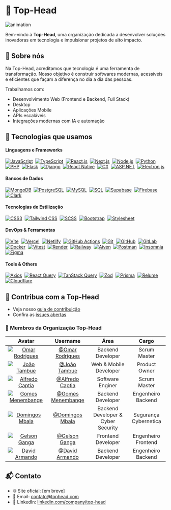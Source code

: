# 🎯 Top-Head

<img src="https://user-images.githubusercontent.com/59142372/235149067-eff90953-4669-43ab-a986-3a6c4d845f0b.gif" alt="animation" />

Bem-vindo à **Top-Head**, uma organização dedicada a desenvolver soluções inovadoras em tecnologia e impulsionar projetos de alto impacto.

## 🚀 Sobre nós

Na Top-Head, acreditamos que tecnologia é uma ferramenta de transformação. Nosso objetivo é construir softwares modernas, acessíveis e eficientes que façam a diferença no dia a dia das pessoas.

Trabalhamos com:

- Desenvolvimento Web (Frontend e Backend, Full Stack)
- Desktop
- Aplicações Mobile
- APIs escaláveis
- Integrações modernas com IA e automação

## 🧠 Tecnologias que usamos

#### **Linguagens e Frameworks**

[![JavaScript](https://img.shields.io/badge/JavaScript-%23F7DF1E.svg?logo=javascript\&logoColor=black)](#) 
[![TypeScript](https://img.shields.io/badge/TypeScript-%23007ACC.svg?logo=typescript\&logoColor=white)](#) 
[![React.js](https://img.shields.io/badge/React.js-%2361DAFB.svg?logo=react\&logoColor=black)](#) 
[![Next.js](https://img.shields.io/badge/Next.js-%23000000.svg?logo=next.js\&logoColor=white)](#) 
[![Node.js](https://img.shields.io/badge/Node.js-%23339933.svg?logo=nodedotjs\&logoColor=white)](#) 
[![Python](https://img.shields.io/badge/Python-%233776AB.svg?logo=python\&logoColor=white)](#) 
[![PHP](https://img.shields.io/badge/PHP-%23777BB4.svg?logo=php\&logoColor=white)](#) 
[![Flask](https://img.shields.io/badge/Flask-%23000.svg?logo=flask\&logoColor=white)](#) 
[![Django](https://img.shields.io/badge/Django-%23092E20.svg?logo=django\&logoColor=white)](#) 
[![React Native](https://img.shields.io/badge/React_Native-%2361DAFB.svg?logo=react\&logoColor=black)](#) 
[![C#](https://img.shields.io/badge/C%23-%23239120.svg?logo=c-sharp\&logoColor=white)](#) 
[![ASP.NET](https://img.shields.io/badge/ASP.NET-%230078D7.svg?logo=dotnet\&logoColor=white)](#) 
[![Electron.js](https://img.shields.io/badge/Electron.js-%2320232a.svg?logo=electron\&logoColor=white)](#) 


#### **Bancos de Dados**

[![MongoDB](https://img.shields.io/badge/MongoDB-%2347A248.svg?logo=mongodb\&logoColor=white)](#) 
[![PostgreSQL](https://img.shields.io/badge/PostgreSQL-%23336791.svg?logo=postgresql\&logoColor=white)](#) 
[![MySQL](https://img.shields.io/badge/MySQL-%234479A1.svg?logo=mysql\&logoColor=white)](#) 
[![SQL](https://img.shields.io/badge/SQL-%230074C1.svg?logo=sqlite\&logoColor=white)](#) 
[![Supabase](https://img.shields.io/badge/Supabase-%2300E39F.svg?logo=supabase\&logoColor=white)](#) 
[![Firebase](https://img.shields.io/badge/Firebase-%23039BE5.svg?logo=firebase\&logoColor=white)](#) 
[![Clark](https://img.shields.io/badge/Clark-%23000000.svg?logo=data\&logoColor=white)](#) 

#### **Tecnologias de Estilização**

[![CSS3](https://img.shields.io/badge/CSS3-%231572B6.svg?logo=css3\&logoColor=white)](#) 
[![Tailwind CSS](https://img.shields.io/badge/Tailwind_CSS-%2306B6D4.svg?logo=tailwindcss\&logoColor=white)](#) 
[![SCSS](https://img.shields.io/badge/SCSS-%23CC6699.svg?logo=sass\&logoColor=white)](#) 
[![Bootstrap](https://img.shields.io/badge/Bootstrap-%237952B3.svg?logo=bootstrap\&logoColor=white)](#) 
[![Stylesheet](https://img.shields.io/badge/Stylesheet-%23000000.svg?logo=stylelint\&logoColor=white)](#)

#### **DevOps & Ferramentas**

[![Vite](https://img.shields.io/badge/Vite-%23646CFF.svg?logo=vite\&logoColor=white)](#) 
[![Vercel](https://img.shields.io/badge/Vercel-%23000000.svg?logo=vercel\&logoColor=white)](#) 
[![Netlify](https://img.shields.io/badge/Netlify-%2300C7B7.svg?logo=netlify\&logoColor=white)](#) 
[![GitHub Actions](https://img.shields.io/badge/GitHub_Actions-%232671E5.svg?logo=githubactions\&logoColor=white)](#) 
[![Git](https://img.shields.io/badge/Git-%23F05033.svg?logo=git\&logoColor=white)](#) 
[![GitHub](https://img.shields.io/badge/GitHub-%23181717.svg?logo=github\&logoColor=white)](#) 
[![GitLab](https://img.shields.io/badge/GitLab-%23FC6D26.svg?logo=gitlab\&logoColor=white)](#) 
[![Docker](https://img.shields.io/badge/Docker-%230db7ed.svg?logo=docker\&logoColor=white)](#) 
[![Vitest](https://img.shields.io/badge/Vitest-%23252525.svg?logo=vitest\&logoColor=yellow)](#) 
[![Render](https://img.shields.io/badge/Render-%2300C7B7.svg?logo=render\&logoColor=white)](#) 
[![Railway](https://img.shields.io/badge/Railway-%230B0D0E.svg?logo=railway\&logoColor=white)](#) 
[![Aiven](https://img.shields.io/badge/Aiven-%23EF3AAB.svg?logo=aiven\&logoColor=white)](#) 
[![Postman](https://img.shields.io/badge/Postman-%23FF6C37.svg?logo=postman\&logoColor=white)](#) 
[![Insomnia](https://img.shields.io/badge/Insomnia-%233841D9.svg?logo=insomnia\&logoColor=white)](#) 
[![Figma](https://img.shields.io/badge/Figma-%23F24E1E.svg?logo=figma\&logoColor=white)](#)

#### **Tools & Others**

[![Axios](https://img.shields.io/badge/Axios-%230072C6.svg?logo=axios\&logoColor=white)](#) 
[![React Query](https://img.shields.io/badge/React_Query-%23FF4154.svg?logo=reactquery\&logoColor=white)](#) 
[![TanStack Query](https://img.shields.io/badge/TanStack_Query-%23FF4154.svg?logo=reactquery\&logoColor=white)](#) 
[![Zod](https://img.shields.io/badge/Zod-%23000000.svg?logo=zod\&logoColor=white)](#) 
[![Prisma](https://img.shields.io/badge/Prisma-%23004B50.svg?logo=prisma\&logoColor=white)](#) 
[![Relume](https://img.shields.io/badge/Relume-%23111111.svg?logo=data\&logoColor=white)](#) 
[![Cloudflare](https://img.shields.io/badge/Cloudflare-%23F38020.svg?logo=cloudflare\&logoColor=white)](#) 

## 🤝 Contribua com a Top-Head

- Veja nosso [guia de contribuição](https://github.com/Top-Head/CONTRIBUTING.md)
- Confira as [issues abertas](https://github.com/Top-Head/issues)

### 👥 Membros da Organização Top‑Head

|                                                  Avatar                                                  |                        Username                        |                Área                |           Cargo           |
| :------------------------------------------------------------------------------------------------------: | :----------------------------------------------------: | :--------------------------------: | :-----------------------: |
|      [![Omar Rodrigues](https://github.com/omariscode.png?size=100)](https://github.com/omariscode)      |    [@Omar Rodrigues](https://github.com/omariscode)    |        Backend Developer       |            Scrum Master         |
|       [![João Tambue](https://github.com/joao-tambue.png?size=100)](https://github.com/joao-tambue)      |     [@João Tambue](https://github.com/joao-tambue)     |       Web & Mobile Developer       |            Product Owner            |
| [![Alfredo Captia](https://github.com/Alfredo-capitia.png?size=100)](https://github.com/Alfredo-capitia) |  [@Alfredo Captia](https://github.com/Alfredo-capitia) |         Software Enginer|   Scrum Master    |
| [![Gomes Menembange](https://github.com/GomesMenembage.png?size=100)](https://github.com/GomesMenembage) | [@Gomes Menembange](https://github.com/GomesMenembage) |          Backend Developer         |     Engenheiro Backend    |
| [![Domingos Mbala](https://github.com/Black-machine09.png?size=100)](https://github.com/Black-machine09) |  [@Domingos Mbala](https://github.com/Black-machine09) | Backend Developer & Cyber Security | Segurança Cybernetica |
| [![Gelson Ganga](https://github.com/gelsonganga1.png?size=100)](https://github.com/gelsonganga1) |  [@Gelson Ganga](https://github.com/gelsonganga1) | Frontend Developer | Engenheiro Frontend |
| [![David Armando](https://github.com/DavidArmando123.png?size=100)](https://github.com/gelsonganga1) |  [@David Armando](https://github.com/DavidArmando123) | Backend Developer | Engenheiro Backend |


## 📬 Contato

- 🌐 Site oficial: [em breve]
- 📧 Email: contato@tophead.com
- 💼 LinkedIn: [linkedin.com/company/top-head](https://linkedin.com/company/top-head)

